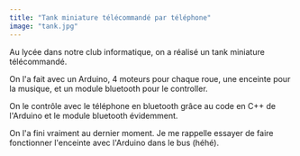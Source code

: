 ```yaml
---
title: "Tank miniature télécommandé par téléphone"
image: "tank.jpg"
---
```


Au lycée dans notre club informatique, on a réalisé un tank miniature télécommandé. 

On l'a fait avec un Arduino, 4 moteurs pour chaque roue, une enceinte pour la musique, et un module bluetooth pour le controller.

On le contrôle avec le téléphone en bluetooth grâce au code en C++ de l'Arduino et le module bluetooth évidemment.

On l'a fini vraiment au dernier moment. Je me rappelle essayer de faire fonctionner l'enceinte avec l'Arduino dans le bus (héhé).